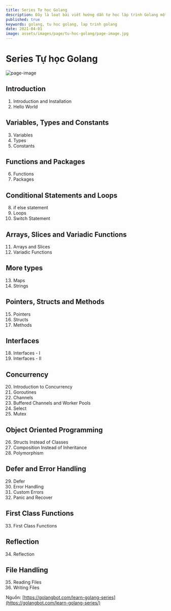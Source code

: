 ```yaml
---
title: Series Tự học Golang
description: Đây là loạt bài viết hướng dẫn tự học lập trình Golang một cách đơn giản và dễ hiểu.
published: true
keywords: golang, tu hoc golang, lap trinh golang
date: 2021-04-01
image: assets/images/page/tu-hoc-golang/page-image.jpg
---
```


# Series Tự học Golang

![page-image](assets/images/page/tu-hoc-golang/page-image.jpg)

## Introduction
1. Introduction and Installation
2. Hello World

## Variables, Types and Constants
3. Variables
4. Types
5. Constants

## Functions and Packages
6. Functions
7. Packages

## Conditional Statements and Loops
8. if else statement
9. Loops
10. Switch Statement

## Arrays, Slices and Variadic Functions
11. Arrays and Slices
12. Variadic Functions

## More types
13. Maps
14. Strings

## Pointers, Structs and Methods
15. Pointers
16. Structs
17. Methods

## Interfaces
18. Interfaces - I
19. Interfaces - II

## Concurrency
20. Introduction to Concurrency
21. Goroutines
22. Channels
23. Buffered Channels and Worker Pools
24. Select
25. Mutex

## Object Oriented Programming
26. Structs Instead of Classes
27. Composition Instead of Inheritance
28. Polymorphism

## Defer and Error Handling
29. Defer
30. Error Handling
31. Custom Errors
32. Panic and Recover

## First Class Functions
33. First Class Functions

## Reflection
34. Reflection

## File Handling
35. Reading Files
36. Writing Files

Nguồn: [https://golangbot.com/learn-golang-series](https://golangbot.com/learn-golang-series/)